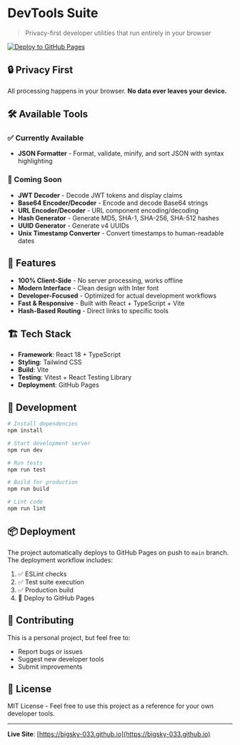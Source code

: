 # DevTools Suite

> Privacy-first developer utilities that run entirely in your browser

[![Deploy to GitHub Pages](https://github.com/bigsky-033/bigsky-033.github.io/actions/workflows/deploy.yml/badge.svg)](https://github.com/bigsky-033/bigsky-033.github.io/actions/workflows/deploy.yml)

## 🔒 Privacy First

All processing happens in your browser. **No data ever leaves your device.**

## 🛠 Available Tools

### ✅ Currently Available
- **JSON Formatter** - Format, validate, minify, and sort JSON with syntax highlighting

### 🚧 Coming Soon
- **JWT Decoder** - Decode JWT tokens and display claims
- **Base64 Encoder/Decoder** - Encode and decode Base64 strings
- **URL Encoder/Decoder** - URL component encoding/decoding
- **Hash Generator** - Generate MD5, SHA-1, SHA-256, SHA-512 hashes
- **UUID Generator** - Generate v4 UUIDs
- **Unix Timestamp Converter** - Convert timestamps to human-readable dates

## 🚀 Features

- **100% Client-Side** - No server processing, works offline
- **Modern Interface** - Clean design with Inter font
- **Developer-Focused** - Optimized for actual development workflows
- **Fast & Responsive** - Built with React + TypeScript + Vite
- **Hash-Based Routing** - Direct links to specific tools

## 🏗 Tech Stack

- **Framework**: React 18 + TypeScript
- **Styling**: Tailwind CSS
- **Build**: Vite
- **Testing**: Vitest + React Testing Library
- **Deployment**: GitHub Pages

## 🔧 Development

```bash
# Install dependencies
npm install

# Start development server
npm run dev

# Run tests
npm run test

# Build for production
npm run build

# Lint code
npm run lint
```

## 📦 Deployment

The project automatically deploys to GitHub Pages on push to `main` branch. The deployment workflow includes:

1. ✅ ESLint checks
2. ✅ Test suite execution  
3. ✅ Production build
4. 🚀 Deploy to GitHub Pages

## 🤝 Contributing

This is a personal project, but feel free to:
- Report bugs or issues
- Suggest new developer tools
- Submit improvements

## 📄 License

MIT License - Feel free to use this project as a reference for your own developer tools.

---

**Live Site**: [https://bigsky-033.github.io](https://bigsky-033.github.io)
